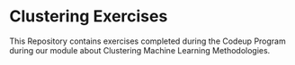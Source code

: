 # Clustering Exercises

This Repository contains exercises completed during the Codeup Program during our module about Clustering Machine Learning Methodologies.